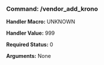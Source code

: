 ### Command: /vendor_add_krono

**Handler Macro:** UNKNOWN

**Handler Value:** 999

**Required Status:** 0

**Arguments:**
None

